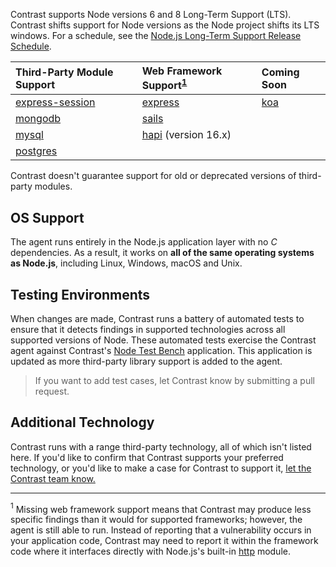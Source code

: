 <!--
title: "Supported Technologies"
description: "List of supported technologies"
tags: "installation Node agent frameworks support troubleshooting nodejs javascript modules"
-->

Contrast supports Node versions 6 and 8 Long-Term Support (LTS). Contrast shifts support for Node versions as the Node project shifts its LTS windows. For a schedule, see the [Node.js Long-Term Support Release Schedule](https://github.com/nodejs/LTS).

Third-Party Module Support                                     | Web Framework Support<sup>[1](#footnote1)</sup>           | Coming Soon
:-----                                                         | :----                                                     | :-------
[express-session](https://github.com/expressjs/session)        | [express](http://expressjs.com)                           | [koa](https://www.npmjs.com/package/koa)
[mongodb](https://docs.mongodb.org/ecosystem/drivers/node-js/) | [sails](http://sailsjs.org/)                              |
[mysql](https://www.npmjs.com/package/mysql)                   | [hapi](https://www.npmjs.com/package/hapi) (version 16.x) |
[postgres](https://www.npmjs.com/package/pg)                   |                                                           |

Contrast doesn't guarantee support for old or deprecated versions of third-party modules.

## OS Support

The agent runs entirely in the Node.js application layer with no *C* dependencies. As a result, it works on **all of the same operating systems as Node.js**, including Linux, Windows, macOS and Unix.

## Testing Environments

When changes are made, Contrast runs a battery of automated tests to ensure that it detects findings in supported technologies across all supported versions of Node. These automated tests exercise the Contrast agent against Contrast's [Node Test Bench](https://github.com/Contrast-Security-OSS/NodeTestBench) application. This application is updated as more third-party library support is added to the agent. 

> If you want to add test cases, let Contrast know by submitting a pull request. 

## Additional Technology 

Contrast runs with a range third-party technology, all of which isn't listed here. If you'd like to confirm that Contrast supports your preferred technology, or you'd like to make a case for Contrast to support it, [let the Contrast team know.](mailto:bugs@contrastsecurity.com)

***
<a name="footnote1"><sup>1</sup></a> Missing web framework support means that Contrast may produce less specific findings than it would for supported frameworks; however, the agent is still able to run. Instead of reporting that a vulnerability occurs in your application code, Contrast may need to report it within the framework code where it interfaces directly with Node.js's built-in [http](https://nodejs.org/api/http.html) module. 
